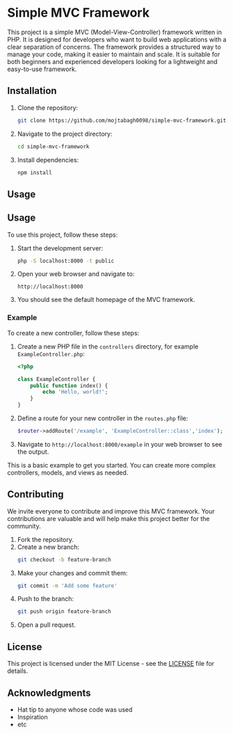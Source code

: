# Simple MVC Framework

This project is a simple MVC (Model-View-Controller) framework written in PHP. It is designed for developers who want to build web applications with a clear separation of concerns. The framework provides a structured way to manage your code, making it easier to maintain and scale. It is suitable for both beginners and experienced developers looking for a lightweight and easy-to-use framework.

## Installation

1. Clone the repository:
    ```bash
    git clone https://github.com/mojtabagh0098/simple-mvc-framework.git
    ```
2. Navigate to the project directory:
    ```bash
    cd simple-mvc-framework
    ```
3. Install dependencies:
    ```bash
    npm install
    ```

## Usage

## Usage

To use this project, follow these steps:

1. Start the development server:
    ```bash
    php -S localhost:8000 -t public
    ```

2. Open your web browser and navigate to:
    ```
    http://localhost:8000
    ```

3. You should see the default homepage of the MVC framework.

### Example

To create a new controller, follow these steps:

1. Create a new PHP file in the `controllers` directory, for example `ExampleController.php`:
    ```php
    <?php

    class ExampleController {
        public function index() {
            echo 'Hello, world!';
        }
    }
    ```

2. Define a route for your new controller in the `routes.php` file:
    ```php
    $router->addRoute('/example', 'ExampleController::class','index');
    ```

3. Navigate to `http://localhost:8000/example` in your web browser to see the output.

This is a basic example to get you started. You can create more complex controllers, models, and views as needed.

## Contributing

We invite everyone to contribute and improve this MVC framework. Your contributions are valuable and will help make this project better for the community.

1. Fork the repository.
2. Create a new branch:
    ```bash
    git checkout -b feature-branch
    ```
3. Make your changes and commit them:
    ```bash
    git commit -m 'Add some feature'
    ```
4. Push to the branch:
    ```bash
    git push origin feature-branch
    ```
5. Open a pull request.

## License

This project is licensed under the MIT License - see the [LICENSE](LICENSE) file for details.

## Acknowledgments

- Hat tip to anyone whose code was used
- Inspiration
- etc
